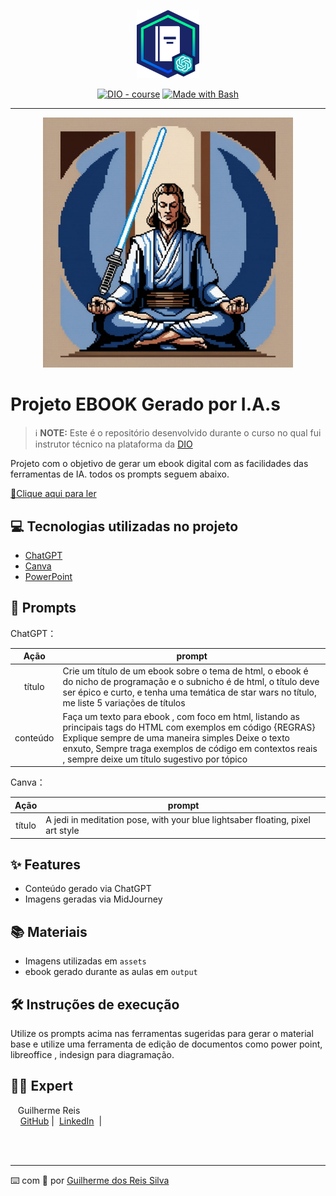 <p align="center">
    <img width="100" src=".github/assets/banner.png">
</p>

<p align="center">
<a href="https://dio.me/"><img src="https://img.shields.io/badge/DIO-Course-28DA77?logo=youtube" alt="DIO - course"></a>
<a href="https://www.gnu.org/software/bash/" title="Go to Bash homepage"><img src="https://img.shields.io/badge/Prompt-Project-blue?logo=gnu-bash&amp;logoColor=white" alt="Made with Bash"></a></p>

---

<p align="center">
<img 
    src="./assets/a jedi in meditation pose, with your blue lightsaber floating, pixel art style.jpg"
    width="400"  
/>
</p>

# Projeto EBOOK Gerado por I.A.s

> ℹ️ **NOTE:** Este é o repositório desenvolvido durante o curso no qual fui instrutor técnico na plataforma da [DIO](https://dio.me)

Projeto com o objetivo de gerar um ebook digital com as facilidades das ferramentas de IA. todos os prompts
seguem abaixo.

<a href="https://github.com/GuiReisSilva/prompts-recipe-to-create-a-ebook/blob/main/ebook_html_jedi.pdf" title="View PDF now"> 📕Clique aqui para ler</a>

## 💻 Tecnologias utilizadas no projeto

- [ChatGPT](https://chat.openai.com/)
- [Canva](https://www.canva.com/dream-lab)
- [PowerPoint](https://www.microsoft.com/en/microsoft-365/powerpoint)

## 🧠 Prompts

ChatGPT：

|   Ação   | prompt                                                                                                                                                                                                                                                                         |
| :------: | ------------------------------------------------------------------------------------------------------------------------------------------------------------------------------------------------------------------------------------------------------------------------------ |
|  título  | Crie um título de um ebook sobre o tema de html, o ebook é do nicho de programação e o subnicho é de html, o título deve ser épico e curto, e tenha uma temática de star wars no título, me liste 5 variações de títulos                                                       |
| conteúdo | Faça um texto para ebook , com foco em html, listando as principais tags do HTML com exemplos em código {REGRAS} Explique sempre de uma maneira simples Deixe o texto enxuto, Sempre traga exemplos de código em contextos reais , sempre deixe um título sugestivo por tópico |

Canva：

|  Ação  | prompt                                                                         |
| :----: | ------------------------------------------------------------------------------ |
| título | A jedi in meditation pose, with your blue lightsaber floating, pixel art style |

## ✨ Features

- Conteúdo gerado via ChatGPT
- Imagens geradas via MidJourney

## 📚 Materiais

- Imagens utilizadas em `assets`
- ebook gerado durante as aulas em `output`

## 🛠️ Instruções de execução

Utilize os prompts acima nas ferramentas sugeridas para gerar o material base e utilize uma ferramenta de edição de documentos como power point, libreoffice , indesign para diagramação.

## 👨‍💻 Expert

<p>
    <p>&nbsp&nbsp&nbspGuilherme Reis<br>
    &nbsp&nbsp&nbsp
    <a href="https://github.com/GuiReisSilva">
    GitHub</a>&nbsp;|&nbsp;
    <a href="https://www.linkedin.com/in/guilhermedosreissilva/">LinkedIn</a>
&nbsp;|&nbsp;
&nbsp;</p>
</p>
<br/><br/>
<p>

---

⌨️ com 💜 por [Guilherme dos Reis Silva](https://github.com/GuiReisSilva)
